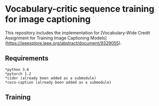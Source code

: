 # Vocabulary-critic sequence training for image captioning
This repository includes the implementation for [Vocabulary-Wide Credit Assignment for Training Image Captioning Models] (https://ieeexplore.ieee.org/abstract/document/9329055). 
<br>
## Requirements 
    *python 3.6
    *pytorch 1.2
    *cider (already been added as a submodule)
    *coco-caption (already been added as a submodule)
## Training 

